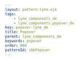 ```yaml
---
layout: pattern-lyne.njk
tags: 
    - lyne_components_de
    - lyne_components_popover_de
key: popover-lyne_de
title: Popover
parent: lyne_components_de
keywords: popover
order: 800
patternId: sbbPopover
---
```

